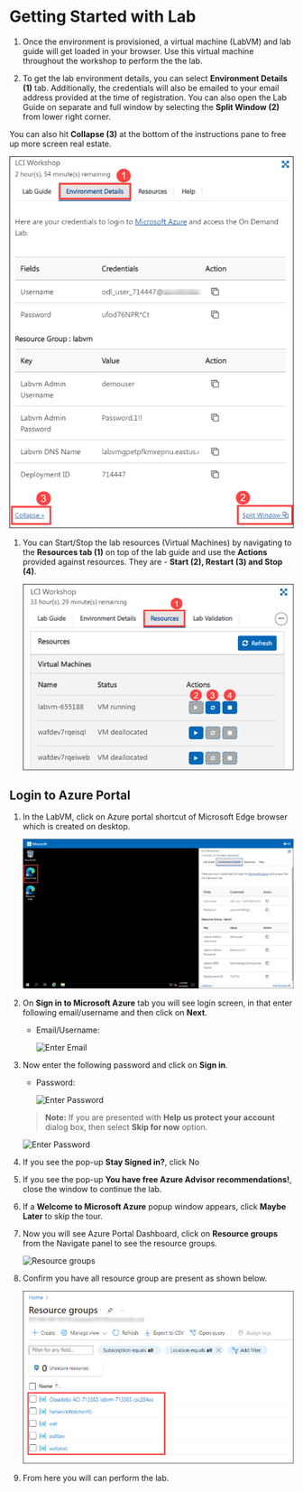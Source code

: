 # Getting Started with Lab

1. Once the environment is provisioned, a virtual machine (LabVM) and lab guide will get loaded in your browser. Use this virtual machine throughout the workshop to perform the the lab.


1. To get the lab environment details, you can select **Environment Details (1)** tab. Additionally, the credentials will also be emailed to your email address provided at the time of registration. You can also open the Lab Guide on separate and full window by selecting the **Split Window (2)** from lower right corner. 

You can also hit **Collapse (3)** at the bottom of the instructions pane to free up more screen real estate.

   ![](./media/gs-08.png "Lab Environment")
 
1. You can Start/Stop the lab resources (Virtual Machines) by navigating to the **Resources tab (1)** on top of the lab guide and use the **Actions** provided against resources. They are - **Start (2), Restart (3) and Stop (4)**.

   ![](./media/gs-03.png "Lab Environment")

## Login to Azure Portal
1. In the LabVM, click on Azure portal shortcut of Microsoft Edge browser which is created on desktop.

   ![](./media/gs-07.png "Lab Environment")
   
1. On **Sign in to Microsoft Azure** tab you will see login screen, in that enter following email/username and then click on **Next**. 
   * Email/Username: <inject key="AzureAdUserEmail"></inject>
   
     ![](./media/image7.png "Enter Email")
     
1. Now enter the following password and click on **Sign in**.
   * Password: <inject key="AzureAdUserPassword"></inject>
   
     ![](./media/image8.png "Enter Password")
     
   >**Note:** If you are presented with **Help us protect your account** dialog box, then select **Skip for now** option.

       
    ![](./media/MFA.png "Enter Password")
  
1. If you see the pop-up **Stay Signed in?**, click No

1. If you see the pop-up **You have free Azure Advisor recommendations!**, close the window to continue the lab.

1. If a **Welcome to Microsoft Azure** popup window appears, click **Maybe Later** to skip the tour.
   
1. Now you will see Azure Portal Dashboard, click on **Resource groups** from the Navigate panel to see the resource groups.

    ![](./media/select-rg.png "Resource groups")
   
1. Confirm you have all resource group are present as shown below.

    ![](./media/gs-02.png "Resource groups")
   
1. From here you will can perform the lab.

